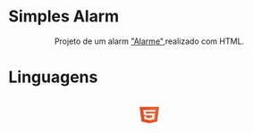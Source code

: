 # Simples Alarm
<p align="center">
 Projeto de um alarm <a href="https://drey021.github.io/Alarme/" target="_blank">"Alarme"</a>,realizado com HTML.
</p>

# Linguagens
<div  align="center"> 
  <div style="display: inline_block"><br>
  <img align="center" alt="HTML" height="30" width="40" src="https://raw.githubusercontent.com/devicons/devicon/master/icons/html5/html5-original.svg">
</div>
